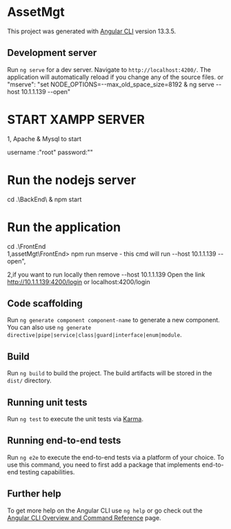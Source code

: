 # AssetMgt

This project was generated with [Angular CLI](https://github.com/angular/angular-cli) version 13.3.5.

## Development server

Run `ng serve` for a dev server. Navigate to `http://localhost:4200/`. The application will automatically reload if you change any of the source files.
or
"mserve": "set NODE_OPTIONS=--max_old_space_size=8192 & ng serve --host 10.1.1.139 --open"


# START XAMPP SERVER 
1, Apache & Mysql to start

username :"root"
password:""

# Run the nodejs server
 cd .\BackEnd\  & npm start 

# Run the application 
 cd .\FrontEnd\
 1,assetMgt\FrontEnd> npm run mserve - this cmd will run --host 10.1.1.139 --open",

 2,if you want to run locally then remove --host 10.1.1.139
Open the link http://10.1.1.139:4200/login or localhost:4200/login



## Code scaffolding

Run `ng generate component component-name` to generate a new component. You can also use `ng generate directive|pipe|service|class|guard|interface|enum|module`.

## Build

Run `ng build` to build the project. The build artifacts will be stored in the `dist/` directory.

## Running unit tests

Run `ng test` to execute the unit tests via [Karma](https://karma-runner.github.io).

## Running end-to-end tests

Run `ng e2e` to execute the end-to-end tests via a platform of your choice. To use this command, you need to first add a package that implements end-to-end testing capabilities.

## Further help

To get more help on the Angular CLI use `ng help` or go check out the [Angular CLI Overview and Command Reference](https://angular.io/cli) page.


